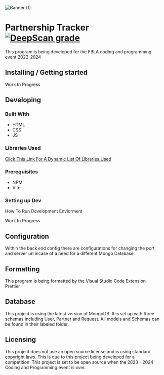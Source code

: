 ![Banner (1)](https://github.com/TheFishyOne123/Partnership-Tracker/assets/81216766/9c7c938a-3fb5-4ef3-91c1-5eb9a759cc2a)

# Partnership Tracker [![DeepScan grade](https://deepscan.io/api/teams/23258/projects/26524/branches/845969/badge/grade.svg)](https://deepscan.io/dashboard#view=project&tid=23258&pid=26524&bid=845969)
This program is being developed for the FBLA coding and programming event 2023-2024

## Installing / Getting started
Work In Progress

## Developing

### Built With
* HTML
* CSS
* JS

### Libraries Used  
[Click This Link For A Dynamic List Of Libraries Used](https://github.com/TheFishyOne123/Partnership-Tracker/network/dependencies)

### Prerequisites
* NPM
* Vite

### Setting up Dev
How To Run Development Enviorment

Work In Progress 

## Configuration
Within the back end config there are configurations for changing the port and server url incase of a need for a different Mongo Database.

## Formatting
This program is being formatted by the Visual Studio Code Extension Prettier 

## Database
This project is using the latest version of MongoDB. It is set up with three schemas including User, Partner and Request. All models and Schemas can be found in their labeled folder.  

## Licensing

This project does not use an open source license and is using standard copyright laws. This is due to this project being developed for a competition. This project is set to be open source when the 2023 - 2024 Coding and Programming event is over. 

